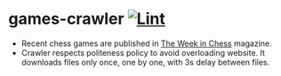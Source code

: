 # games-crawler [![Lint](https://github.com/mdaw323/games-crawler/actions/workflows/lint.yml/badge.svg)](https://github.com/mdaw323/games-crawler/actions/workflows/lint.yml)

* Recent chess games are published in [The Week in Chess](https://theweekinchess.com/twic) magazine.
* Crawler respects politeness policy to avoid overloading website. It downloads files only once, one by one, with 3s delay between files.
